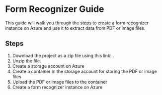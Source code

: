 # Form Recognizer Guide

This guide will walk you through the steps to create a form recognizer instance on Azure and use it to extract data from PDF or image files.

## Steps

1. Download the project as a zip file using this link: .
2. Unzip the file.
3. Create a storage account on Azure
4. Create a container in the storage account for storing the PDF or image files
5. Upload the PDF or image files to the container
6. Create a form recognizer instance on Azure
